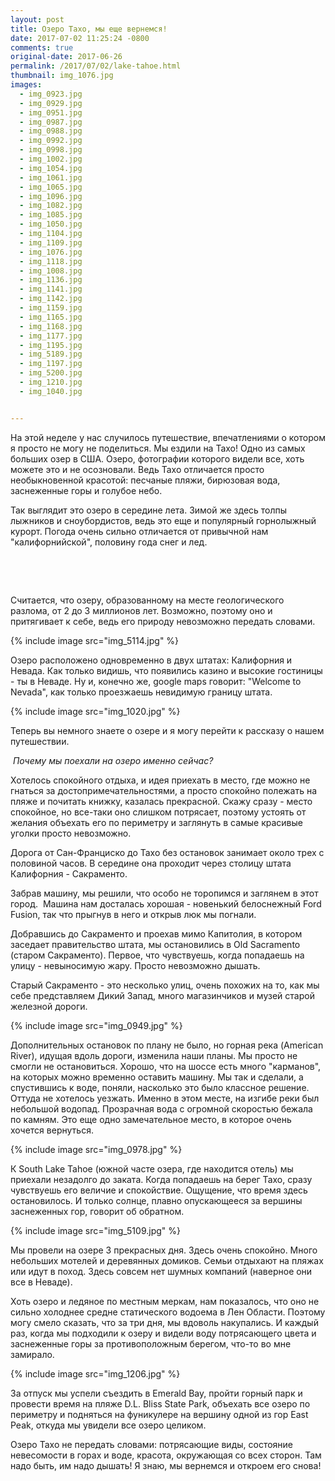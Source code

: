 ```yaml
---
layout: post
title: Озеро Тахо, мы еще вернемся!
date: 2017-07-02 11:25:24 -0800
comments: true
original-date: 2017-06-26
permalink: /2017/07/02/lake-tahoe.html
thumbnail: img_1076.jpg
images:
  - img_0923.jpg
  - img_0929.jpg
  - img_0951.jpg
  - img_0987.jpg
  - img_0988.jpg
  - img_0992.jpg
  - img_0998.jpg
  - img_1002.jpg
  - img_1054.jpg
  - img_1061.jpg
  - img_1065.jpg
  - img_1096.jpg
  - img_1082.jpg
  - img_1085.jpg
  - img_1050.jpg
  - img_1104.jpg
  - img_1109.jpg
  - img_1076.jpg
  - img_1118.jpg
  - img_1008.jpg
  - img_1136.jpg
  - img_1141.jpg
  - img_1142.jpg
  - img_1159.jpg
  - img_1165.jpg
  - img_1168.jpg
  - img_1177.jpg
  - img_1195.jpg
  - img_5189.jpg
  - img_1197.jpg
  - img_5200.jpg
  - img_1210.jpg
  - img_1040.jpg


---
```



На этой неделе у нас случилось путешествие, впечатлениями о котором я просто не могу не поделиться. Мы ездили на Тахо! Одно из самых больших озер в США. Озеро, фотографии которого видели все, хоть можете это и не осозновали. Ведь Тахо отличается просто необыкновенной красотой: песчаные пляжи, бирюзовая вода, заснеженные горы и голубое небо.

Так выглядит это озеро в середине лета. Зимой же здесь толпы лыжников и сноубордистов, ведь это еще и популярный горнолыжный курорт. Погода очень сильно отличается от привычной нам "калифорнийской", половину года снег и лед. 
<!--separate--> 
 

Считается, что озеру, образованному на месте геологического разлома, от 2 до 3 миллионов лет. Возможно, поэтому оно и притягивает к себе, ведь его природу невозможно передать словами. 


{% include image src="img_5114.jpg" %}

Озеро расположено одновременно в двух штатах: Калифорния и Невада. Как только видишь, что появились казино и высокие гостиницы - ты в Неваде. Ну и, конечно же, google maps говорит: "Welcome to Nevada", как только проезжаешь невидимую границу штата. 

{% include image src="img_1020.jpg" %}


Теперь вы немного знаете о озере и я могу перейти к рассказу о нашем путешествии. 

 *Почему мы поехали на озеро именно сейчас?* 

Хотелось спокойного отдыха, и идея приехать в место, где можно не гнаться за достопримечательностями, а просто спокойно полежать на пляже и почитать книжку, казалась прекрасной. Скажу сразу - место спокойное, но все-таки оно слишком потрясает, поэтому устоять от желания объехать его по периметру и заглянуть в самые красивые уголки просто невозможно. 

Дорога от Сан-Франциско до Тахо без остановок занимает около трех с половиной часов. В середине она проходит через столицу штата Калифорния - Сакраменто.

Забрав машину, мы решили, что особо не торопимся и заглянем в этот город. 
Машина нам досталась хорошая - новенький белоснежный Ford Fusion, так что прыгнув в него и открыв люк мы погнали.

Добравшись до Сакраменто и проехав мимо Капитолия, в котором заседает правительство штата, мы остановились в Old Sacramento (старом Сакраменто). Первое, что чувствуешь, когда попадаешь на улицу - невыносимую жару. Просто невозможно дышать. 

Старый Сакраменто - это несколько улиц, очень похожих на то, как мы себе представляем Дикий Запад, много магазинчиков и музей старой железной дороги.

{% include image src="img_0949.jpg" %}

Дополнительных остановок по плану не было, но горная река (American River), идущая вдоль дороги, изменила наши планы. Мы просто не смогли не остановиться. Хорошо, что на шоссе есть много "карманов", на которых можно временно оставить машину. Мы так и сделали, а спустившись к воде, поняли, насколько это было классное решение. Оттуда не хотелось уезжать. Именно в этом месте, на изгибе реки был небольшой водопад. Прозрачная вода с огромной скоростью бежала по камням. Это еще одно замечательное место, в которое очень хочется вернуться. 

{% include image src="img_0978.jpg" %}


К South Lake Tahoe (южной часте озера, где находится  отель) мы приехали незадолго до заката. Когда попадаешь на берег Тахо, сразу чувствуешь его величие и спокойствие. Ощущение, что время здесь остановилось. И только солнце, плавно опускающееся за вершины заснеженных гор, говорит об обратном. 

{% include image src="img_5109.jpg" %}

Мы провели на озере 3 прекрасных дня. Здесь очень спокойно. Много небольших мотелей и деревянных домиков. Семьи отдыхают на пляжах или идут в поход. Здесь совсем нет шумных компаний (наверное они все в Неваде).

Хоть озеро и ледяное по местным меркам, нам показалось, что оно не сильно холоднее средне статического водоема в Лен Области. Поэтому могу смело сказать, что за три дня, мы вдоволь накупались. И каждый раз, когда мы подходили к озеру и видели воду потрясающего цвета и заснеженные горы за противоположным берегом, что-то во мне замирало.

{% include image src="img_1206.jpg" %}

За отпуск мы успели съездить в Emerald Bay, пройти горный парк и провести время на пляже D.L. Bliss State Park, объехать все озеро по периметру и подняться на фуникулере на вершину одной из гор East Peak, откуда мы увидели все озеро целиком.

Озеро Тахо не передать словами: потрясающие виды, состояние невесомости в горах и воде, красота, окружающая со всех сторон. Там надо быть, им надо дышать! Я знаю, мы вернемся и откроем его снова!